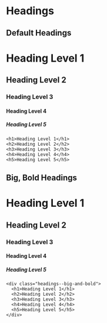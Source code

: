 # Headings

## Default Headings

<h1>Heading Level 1</h1>
<h2>Heading Level 2</h2>
<h3>Heading Level 3</h3>
<h4>Heading Level 4</h4>
<h5>Heading Level 5</h5>

    <h1>Heading Level 1</h1>
    <h2>Heading Level 2</h2>
    <h3>Heading Level 3</h3>
    <h4>Heading Level 4</h4>
    <h5>Heading Level 5</h5>


## Big, Bold Headings

<div class="headings--big-and-bold">   
  <h1>Heading Level 1</h1>
  <h2>Heading Level 2</h2>
  <h3>Heading Level 3</h3>
  <h4>Heading Level 4</h4>
  <h5>Heading Level 5</h5>
</div>

    <div class="headings--big-and-bold">   
      <h1>Heading Level 1</h1>
      <h2>Heading Level 2</h2>
      <h3>Heading Level 3</h3>
      <h4>Heading Level 4</h4>
      <h5>Heading Level 5</h5>
    </div>

